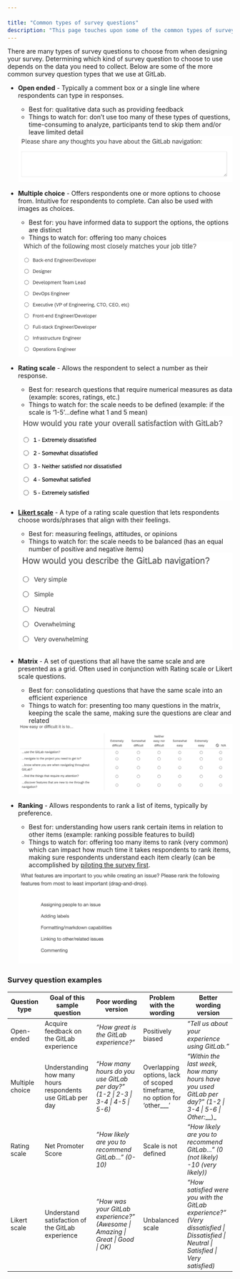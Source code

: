 ```yaml
---

title: "Common types of survey questions"
description: "This page touches upon some of the common types of survey questions that are commonly used in UX research at GitLab."
---
```








There are many types of survey questions to choose from when designing your survey.  Determining which kind of survey question to choose to use depends on the data you need to collect. Below are some of the more common survey question types that we use at GitLab.


- **Open ended** - Typically a comment box or a single line where respondents can type in responses.
     - Best for: qualitative data such as providing feedback
     - Things to watch for: don’t use too many of these types of questions, time-consuming to analyze, participants tend to skip them and/or leave limited detail

     <img src='open_ended.png' ALT='Example of an open ended survey question'>


- **Multiple choice** - Offers respondents one or more options to choose from. Intuitive for respondents to complete. Can also be used with images as choices.
     - Best for: you have informed data to support the options, the options are distinct
     - Things to watch for: offering too many choices

     <img src='multiple_choice.png' ALT='Example of a multiple choice survey question'>


- **Rating scale** - Allows the respondent to select a number as their response.

     - Best for: research questions that require numerical measures as data (example: scores, ratings, etc.)
     - Things to watch for: the scale needs to be defined (example: if the scale is ‘1-5’…define what 1 and 5 mean)

     <img src='rating.png' ALT='Example of a rating scale survey question'>


- [**Likert scale**](https://www.nngroup.com/articles/rating-scales/) - A type of a rating scale question that lets respondents choose words/phrases that align with their feelings.

     - Best for: measuring feelings, attitudes, or opinions
     - Things to watch for: the scale needs to be balanced (has an equal number of positive and negative items)

     <img src='Likert.png' ALT='Example of a Likert scale survey question'>


- **Matrix** - A set of questions that all have the same scale and are presented as a grid.  Often used in conjunction with Rating scale or Likert scale questions.

     - Best for: consolidating questions that have the same scale into an efficient experience
     - Things to watch for: presenting too many questions in the matrix, keeping the scale the same, making sure the questions are clear and related

     <img src='matrix.png' ALT='Example of a matrix survey question'>


- **Ranking** - Allows respondents to rank a list of items, typically by preference.

     - Best for: understanding how users rank certain items in relation to other items (example: ranking possible features to build)
     - Things to watch for: offering too many items to rank (very common) which can impact how much time it takes respondents to rank items, making sure respondents understand each item clearly (can be accomplished by [piloting the survey first](/handbook/product/ux/ux-research/surveys/piloting-your-survey/).

     <img src='ranking.png' ALT='Example of a ranking survey question'>

### Survey question examples

| **Question type** | **Goal of this sample question**                            | **Poor wording version**                                                        | **Problem with the wording**                                            | **Better wording version**                                                                                                           |
|-------------------|-------------------------------------------------------------|---------------------------------------------------------------------------------|-------------------------------------------------------------------------|--------------------------------------------------------------------------------------------------------------------------------------|
| Open-ended        | Acquire feedback on the GitLab experience                   | *“How great is the GitLab experience?”*                                         | Positively biased                                                       | *“Tell us about your experience using GitLab.”*                                                                                      |
| Multiple choice   | Understanding how many hours respondents use GitLab per day | *“How many hours do you use GitLab per day?” (1-2 \| 2-3 \| 3-4 \| 4-5 \| 5-6)* | Overlapping options, lack of scoped timeframe, no option for ‘other___’ | *“Within the last week, how many hours have you used GitLab per day?” (1-2 \| 3-4 \| 5-6 \| Other:*__)_                              |
| Rating scale      | Net Promoter Score                                          | *“How likely are you to recommend GitLab…” (0-10)*                              | Scale is not defined                                                    | *“How likely are you to recommend GitLab…” (0 (not likely) -10 (very likely))*                                                       |
| Likert scale      | Understand satisfaction of the GitLab experience            | *“How was your GitLab experience?” (Awesome \| Amazing \| Great \| Good \| OK)* | Unbalanced scale                                                        | *“How satisfied were you with the GitLab experience?” (Very dissatisfied \| Dissatisfied \| Neutral \| Satisfied \| Very satisfied)* |
